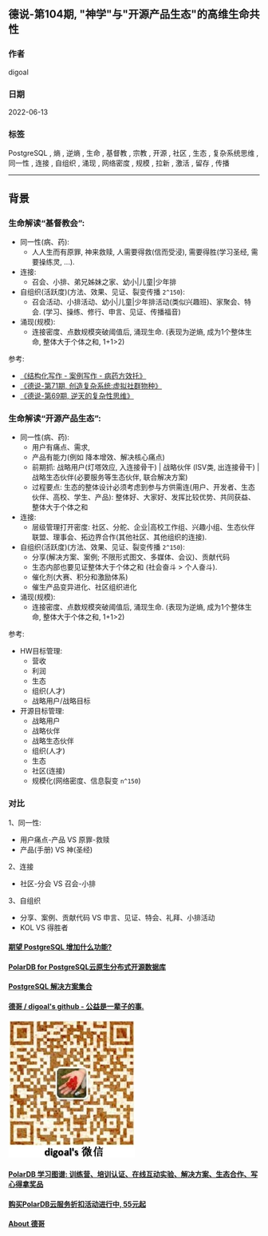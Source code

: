 ## 德说-第104期, "神学"与"开源产品生态"的高维生命共性        
          
### 作者          
digoal          
          
### 日期          
2022-06-13          
          
### 标签          
PostgreSQL , 熵 , 逆熵 , 生命 , 基督教 , 宗教 , 开源 , 社区 , 生态 , 复杂系统思维 , 同一性 , 连接 , 自组织 , 涌现 , 网络密度 , 规模 , 拉新 , 激活 , 留存 , 传播        
          
----          
          
## 背景         
    
### 生命解读“基督教会”:     
    
- 同一性(病、药):     
    - 人人生而有原罪, 神来救赎, 人需要得救(信而受浸), 需要得胜(学习圣经, 需要操练灵, ...).       
- 连接:     
    - 召会、小排、弟兄姊妹之家、幼小|儿童|少年排        
- 自组织(活跃度)(方法、效果、见证、裂变传播 `2^150`):     
    - 召会活动、小排活动、幼小|儿童|少年排活动(类似兴趣班)、家聚会、特会. (学习、操练、修行、申言、见证、传播福音)          
- 涌现(规模):     
    - 连接密度、点数规模突破阈值后, 涌现生命. (表现为逆熵, 成为1个整体生命, 整体大于个体之和, 1+1>2)      
    
参考:     
- [《结构化写作 - 案例写作 - 病药方效托》](../202104/20210414_03.md)      
- [《德说-第71期, 创造复杂系统:虚拟社群物种》](../202112/20211203_03.md)      
- [《德说-第69期, 逆天的复杂性思维》](../202112/20211202_05.md)      
    
### 生命解读“开源产品生态”:     
    
- 同一性(病、药):       
    - 用户有痛点、需求, 
    - 产品有能力(例如 降本增效、解决核心痛点)      
    - 前期抓: 战略用户(灯塔效应, 入连接骨干) | 战略伙伴 (ISV类, 出连接骨干) | 战略生态伙伴(必要服务等生态伙伴, 联合解决方案)      
    - 过程要点: 生态的整体设计必须考虑到参与方供需连(用户、开发者、生态伙伴、高校、学生、产品): 整体好、大家好、发挥比较优势、共同获益、整体大于个体之和       
- 连接:      
    - 层级管理打开密度: 社区、分舵、企业|高校工作组、兴趣小组、生态伙伴联盟、理事会、拓边界合作(其他社区、其他组织的连接).      
- 自组织(活跃度)(方法、效果、见证、裂变传播 `2^150`):     
    - 分享(解决方案、案例; 不限形式图文、多媒体、会议)、贡献代码      
    - 生态内部也要见证整体大于个体之和  (社会奋斗 > 个人奋斗).      
    - 催化剂(大赛、积分和激励体系)      
    - 催生产品变异进化、社区组织进化      
- 涌现(规模):     
    - 连接密度、点数规模突破阈值后, 涌现生命. (表现为逆熵, 成为1个整体生命, 整体大于个体之和, 1+1>2)      
    
    
    
参考:     
- HW目标管理:     
    - 营收     
    - 利润     
    - 生态     
    - 组织(人才)     
    - 战略用户/战略目标     
- 开源目标管理:     
    - 战略用户     
    - 战略伙伴    
    - 战略生态伙伴    
    - 组织(人才)     
    - 生态     
    - 社区(连接)      
    - 规模化(网络密度、信息裂变 `n^150`)     
    
    
    
### 对比    
1、同一性:     
- 用户痛点-产品 VS 原罪-救赎    
- 产品(手册) VS 神(圣经)    
    
2、连接     
- 社区-分会 VS 召会-小排    
    
3、自组织    
- 分享、案例、贡献代码 VS 申言、见证、特会、礼拜、小排活动     
- KOL VS 得胜者    
    
  
#### [期望 PostgreSQL 增加什么功能?](https://github.com/digoal/blog/issues/76 "269ac3d1c492e938c0191101c7238216")
  
  
#### [PolarDB for PostgreSQL云原生分布式开源数据库](https://github.com/ApsaraDB/PolarDB-for-PostgreSQL "57258f76c37864c6e6d23383d05714ea")
  
  
#### [PostgreSQL 解决方案集合](https://yq.aliyun.com/topic/118 "40cff096e9ed7122c512b35d8561d9c8")
  
  
#### [德哥 / digoal's github - 公益是一辈子的事.](https://github.com/digoal/blog/blob/master/README.md "22709685feb7cab07d30f30387f0a9ae")
  
  
![digoal's wechat](../pic/digoal_weixin.jpg "f7ad92eeba24523fd47a6e1a0e691b59")
  
  
#### [PolarDB 学习图谱: 训练营、培训认证、在线互动实验、解决方案、生态合作、写心得拿奖品](https://www.aliyun.com/database/openpolardb/activity "8642f60e04ed0c814bf9cb9677976bd4")
  
  
#### [购买PolarDB云服务折扣活动进行中, 55元起](https://www.aliyun.com/activity/new/polardb-yunparter?userCode=bsb3t4al "e0495c413bedacabb75ff1e880be465a")
  
  
#### [About 德哥](https://github.com/digoal/blog/blob/master/me/readme.md "a37735981e7704886ffd590565582dd0")
  
